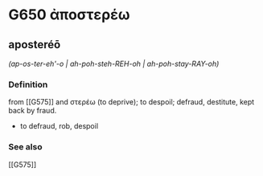 # G650 ἀποστερέω

## aposteréō

_(ap-os-ter-eh'-o | ah-poh-steh-REH-oh | ah-poh-stay-RAY-oh)_

### Definition

from [[G575]] and στερέω (to deprive); to despoil; defraud, destitute, kept back by fraud.

- to defraud, rob, despoil

### See also

[[G575]]

